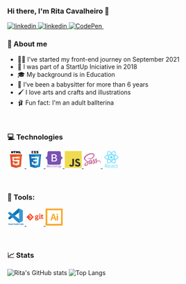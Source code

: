 ### Hi there, I'm Rita Cavalheiro 👋

<a href="https://www.linkedin.com/in/rita-cavalheiro-830120104/" rel="nofollow">
    <img
      src="https://img.shields.io/badge/LinkedIn-0077B5?style=for-the-badge&logo=linkedin&logoColor=white"
      alt="linkedin"
      width="111"
      height="28"
      style="max-width: 100%"
    />
  </a>
  <a href="https://ritacavalheiro-portfolio.netlify.app/" rel="nofollow">
    <img
      src="https://img.shields.io/badge/-PORTFOLIO-green"
      alt="linkedin"
      width="111"
      height="28"
      style="max-width: 100%"
    />
  </a>
  <a href="https://codepen.io/rita-cavalheiro">
    <img 
      src="https://img.shields.io/badge/Codepen-000000?style=for-the-badge&logo=codepen&logoColor=white" 
      alt="CodePen"
      width="111"
      height="28"
      style="max-width: 100%"
     />
  </a>&nbsp;
  

### 🤗 About me

- 👩‍💻 I’ve started my front-end journey on September 2021
- 💼 I was part of a StartUp Iniciative in 2018
- 🎓 My background is in Education
- 👶 I’ve been a babysitter for more than 6 years
- 🖌 I love arts and crafts and illustrations
- 🩰 Fun fact: I'm an adult ballterina
<br/>

### 💻  Technologies
<p align="left" dir="auto">
   <a href="https://reactjs.org/" rel="nofollow">
    <a href="https://www.w3.org/html/" rel="nofollow">
    <img
      src="https://raw.githubusercontent.com/devicons/devicon/master/icons/html5/html5-original-wordmark.svg"
      alt="html5"
      width="40"
      height="40"
      style="max-width: 100%"
    />
  </a>
  <a href="https://www.w3schools.com/css/" rel="nofollow">
    <img
      src="https://raw.githubusercontent.com/devicons/devicon/master/icons/css3/css3-original-wordmark.svg"
      alt="css3"
      width="40"
      height="40"
      style="max-width: 100%"
    />
  </a>
  <a href="https://getbootstrap.com" rel="nofollow">
    <img
      src="https://raw.githubusercontent.com/devicons/devicon/master/icons/bootstrap/bootstrap-plain-wordmark.svg"
      alt="bootstrap"
      width="40"
      height="40"
      style="max-width: 100%"
    />
  </a>
  <a
    href="https://developer.mozilla.org/en-US/docs/Web/JavaScript"
    rel="nofollow"
  >
    <img
      src="https://raw.githubusercontent.com/devicons/devicon/master/icons/javascript/javascript-original.svg"
      alt="javascript"
      width="40"
      height="40"
      style="max-width: 100%"
    />
  </a>
  <a href="https://sass-lang.com" rel="nofollow">
    <img
      src="https://raw.githubusercontent.com/devicons/devicon/master/icons/sass/sass-original.svg"
      alt="sass"
      width="40"
      height="40"
      style="max-width: 100%"
    />
  </a>
  <img
      src="https://raw.githubusercontent.com/devicons/devicon/master/icons/react/react-original-wordmark.svg"
      alt="react"
      width="40"
      height="40"
      style="max-width: 100%"
    />
  </a>
  </a>
</p>
<br/>

### 🔨  Tools:
<p align="left" dir="auto">
    <a href="https://code.visualstudio.com/" rel="nofollow">
    <img
      src="https://github.com/devicons/devicon/blob/master/icons/vscode/vscode-original-wordmark.svg"
      alt="vscode"
      width="40"
      height="40"
      style="max-width: 100%"
    />
  </a>
  <a href="https://git-scm.com/" rel="nofollow">
    <img
      src="https://github.com/devicons/devicon/blob/master/icons/git/git-plain-wordmark.svg"
      alt="git"
      width="40"
      height="40"
      style="max-width: 100%"
    />
  </a>
    <a href="https://www.adobe.com/pt/products/illustrator.html?gclid=CjwKCAjwvsqZBhAlEiwAqAHElY_8_jYKdRZjtp3CbYl-mYTmiD_gbFGhxKni8ubG5js9AL7gOcPlnRoCNcIQAvD_BwE&mv=search&mv=search&sdid=KCJMVLF6&ef_id=CjwKCAjwvsqZBhAlEiwAqAHElY_8_jYKdRZjtp3CbYl-mYTmiD_gbFGhxKni8ubG5js9AL7gOcPlnRoCNcIQAvD_BwE:G:s&s_kwcid=AL!3085!3!441890115817!e!!g!!illustrator!1479761007!62724397572#mini-plans-web-cta-illustrator-card" rel="nofollow">
    <img
      src="https://github.com/devicons/devicon/blob/master/icons/illustrator/illustrator-line.svg"
      alt="figma"
      width="40"
      height="40"
      style="max-width: 100%"
    />
  </a>
 </p>
 <br/>


### 📈 Stats
![Rita's GitHub stats](https://github-readme-stats.vercel.app/api?username=RitaCavalheiro&theme=cobalt)
![Top Langs](https://github-readme-stats.vercel.app/api/top-langs/?username=RitaCavalheiro&theme=cobalt&layout=compact)



